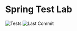# Spring Test Lab
![Tests](https://github.com/marshmellow2178/spring-test-lab/actions/workflows/test.yml/badge.svg)
![Last Commit](https://img.shields.io/github/last-commit/marshmellow2178/spring-test-lab.svg)
